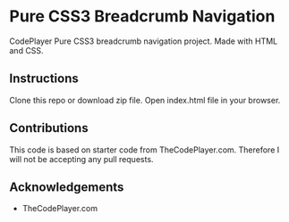 # Pure CSS3 Breadcrumb Navigation
CodePlayer Pure CSS3 breadcrumb navigation project. Made with HTML and CSS.

## Instructions
Clone this repo or download zip file. Open index.html file in your browser.

## Contributions
This code is based on starter code from TheCodePlayer.com. Therefore I will not be accepting any pull requests.

## Acknowledgements
* TheCodePlayer.com

